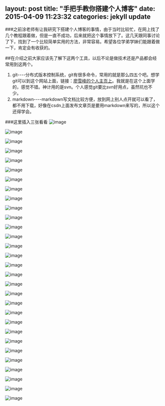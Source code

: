 
layout: post
title:  "手把手教你搭建个人博客"
date:   2015-04-09 11:23:32
categories: jekyll update
---

###之前涂老师有让我研究下搭建个人博客的事情，由于当时比较忙，在网上找了几个教程跟着做，但是一直不成功，后来就把这个事情放下了。这几天跟同事讨论了下，找到了一个比较简单实用的方法，非常容易。希望各位学弟学妹们能跟着做一下，肯定会有收获的。



##在介绍之前大家应该先了解下这两个工具，以后不论是做技术还是产品都会经常用到这两个。
1. git----分布式版本控制系统，git有很多命令，常用的就是那么四五个吧。想学git可以到这个网站上面，链接：[廖雪峰的个人主页上](http://www.liaoxuefeng.com/wiki/0013739516305929606dd18361248578c67b8067c8c017b000)。我就是在这个上面学的，感觉不错。神计用的是svn。个人感觉git要比svn好用点，虽然坑也不少。
2. markdown----markdown写文档比较方便，放到网上别人点开就可以看了，都不用下载，好像在csdn上面发布文章页是要用markdown来写的，所以这个还得学会。

###这里插入三张看看
![image](http://guohongwei719.github.io/images/20150725/1.png)

![image](http://guohongwei719.github.io/images/20150725/2.png)

![image](http://guohongwei719.github.io/images/20150725/3.png)

![image](http://guohongwei719.github.io/images/20150725/4.png)

![image](http://guohongwei719.github.io/images/20150725/5.png)

![image](http://guohongwei719.github.io/images/20150725/6.png)

![image](http://guohongwei719.github.io/images/20150725/7.png)

![image](http://guohongwei719.github.io/images/20150725/8.png)

![image](http://guohongwei719.github.io/images/20150725/9.png)

![image](http://guohongwei719.github.io/images/20150725/10.png)

![image](http://guohongwei719.github.io/images/20150725/11.png)

![image](http://guohongwei719.github.io/images/20150725/12.png)

![image](http://guohongwei719.github.io/images/20150725/13.png)

![image](http://guohongwei719.github.io/images/20150725/14.png)

![image](http://guohongwei719.github.io/images/20150725/15.png)

![image](http://guohongwei719.github.io/images/20150725/16.png)

![image](http://guohongwei719.github.io/images/20150725/17.png)

![image](http://guohongwei719.github.io/images/20150725/18.png)

![image](http://guohongwei719.github.io/images/20150725/19.png)

![image](http://guohongwei719.github.io/images/20150725/20.png)

![image](http://guohongwei719.github.io/images/20150725/21.png)

![image](http://guohongwei719.github.io/images/20150725/22.png)

![image](http://guohongwei719.github.io/images/20150725/23.png)

![image](http://guohongwei719.github.io/images/20150725/24.png)

![image](http://guohongwei719.github.io/images/20150725/25.png)

![image](http://guohongwei719.github.io/images/20150725/26.png)

![image](http://guohongwei719.github.io/images/20150725/27.png)

![image](http://guohongwei719.github.io/images/20150725/28.png)

![image](http://guohongwei719.github.io/images/20150725/29.png)

![image](http://guohongwei719.github.io/images/20150725/30.png)